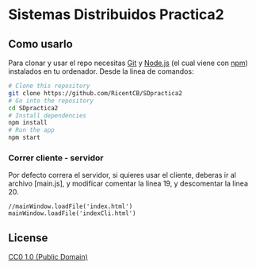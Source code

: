 # Sistemas Distribuidos Practica2

## Como usarlo

Para clonar y usar el repo necesitas [Git](https://git-scm.com) y [Node.js](https://nodejs.org/en/download/) (el cual viene con [npm](http://npmjs.com)) instalados en tu ordenador. Desde la linea de comandos:

```bash
# Clone this repository
git clone https://github.com/RicentCB/SDpractica2
# Go into the repository
cd SDpractica2
# Install dependencies
npm install
# Run the app
npm start
```

### Correr cliente - servidor

Por defecto correra el servidor, si quieres usar el cliente, deberas ir al archivo [main.js], y modificar comentar la linea 19, y descomentar la linea 20.
```
//mainWindow.loadFile('index.html')
mainWindow.loadFile('indexCli.html')
```

## License

[CC0 1.0 (Public Domain)](LICENSE.md)

